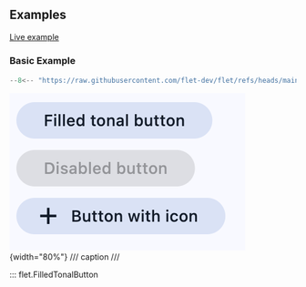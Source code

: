 ## Examples

[Live example](https://flet-controls-gallery.fly.dev/buttons/filledtonalbutton)

### Basic Example

```python
--8<-- "https://raw.githubusercontent.com/flet-dev/flet/refs/heads/main/sdk/python/examples/controls/filled-tonal-button/basic.py"
```

![basic](https://raw.githubusercontent.com/flet-dev/flet/main/sdk/python/examples/controls/filled-tonal-button/media/basic.png){width="80%"}
/// caption
///

::: flet.FilledTonalButton
